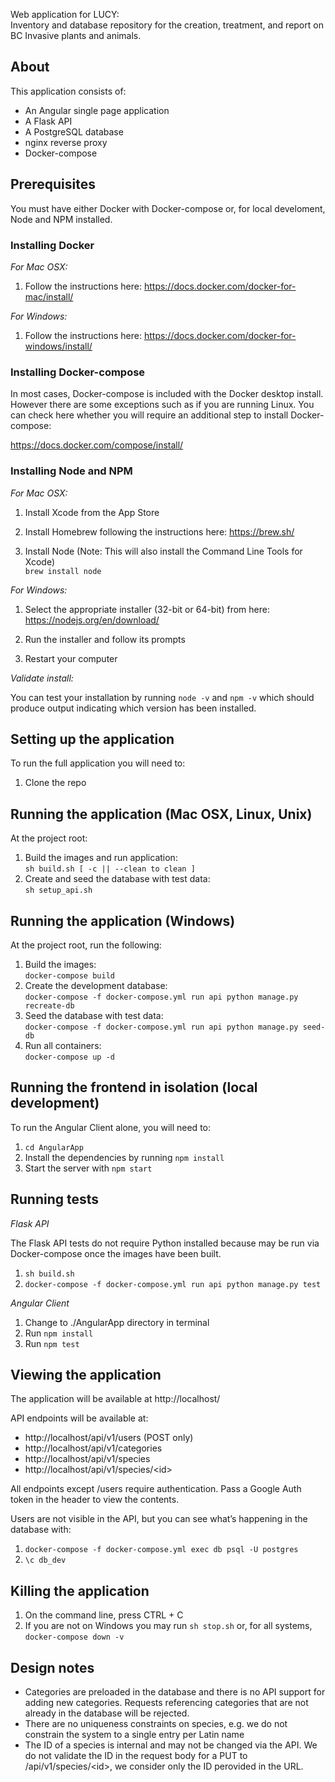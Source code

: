 
Web application for LUCY:  
Inventory and database repository for the creation, treatment, and report on BC Invasive plants and animals.

## About
This application consists of:
* An Angular single page application
* A Flask API
* A PostgreSQL database
* nginx reverse proxy
* Docker-compose

## Prerequisites

You must have either Docker with Docker-compose or, for local develoment, Node and NPM installed.

### Installing Docker

*For Mac OSX:*

1. Follow the instructions here: https://docs.docker.com/docker-for-mac/install/

*For Windows:*

1. Follow the instructions here: https://docs.docker.com/docker-for-windows/install/

### Installing Docker-compose

In most cases, Docker-compose is included with the Docker desktop install. However there are some exceptions such as if you are running Linux. You can check here whether you will require an additional step to install Docker-compose:

https://docs.docker.com/compose/install/

### Installing Node and NPM

*For Mac OSX:*

1. Install Xcode from the App Store

2. Install Homebrew following the instructions here: https://brew.sh/

3. Install Node (Note: This will also install the Command Line Tools for Xcode)  
`brew install node`

*For Windows:*

1. Select the appropriate installer (32-bit or 64-bit) from here: https://nodejs.org/en/download/

2. Run the installer and follow its prompts

3. Restart your computer

*Validate install:*

You can test your installation by running `node -v` and `npm -v` which should produce output indicating which version has been installed.

## Setting up the application
To run the full application you will need to:
1. Clone the repo

## Running the application (Mac OSX, Linux, Unix)
At the project root:  
1. Build the images and run application:  
`sh build.sh [ -c || --clean to clean ]`
2. Create and seed the database with test data:  
`sh setup_api.sh`

## Running the application (Windows)
At the project root, run the following:
1. Build the images:  
`docker-compose build`
2. Create the development database:  
`docker-compose -f docker-compose.yml run api python manage.py recreate-db`
3. Seed the database with test data:  
`docker-compose -f docker-compose.yml run api python manage.py seed-db`
4. Run all containers:  
`docker-compose up -d`

## Running the frontend in isolation (local development)

To run the Angular Client alone, you will need to:
1. `cd AngularApp`
2. Install the dependencies by running `npm install`
3. Start the server with `npm start`

## Running tests

*Flask API*

The Flask API tests do not require Python installed because may be run via Docker-compose once the images have been built.

1. `sh build.sh`
2. `docker-compose -f docker-compose.yml run api python manage.py test`

*Angular Client*

1. Change to ./AngularApp directory in terminal
2. Run `npm install`
3. Run `npm test`

## Viewing the application

The application will be available at http://localhost/

API endpoints will be available at:
* http://localhost/api/v1/users (POST only)
* http://localhost/api/v1/categories
* http://localhost/api/v1/species
* http://localhost/api/v1/species/\<id>

All endpoints except /users require authentication. Pass a Google Auth token in the header to view the contents.

Users are not visible in the API, but you can see what’s happening in the database with:

1. `docker-compose -f docker-compose.yml exec db psql -U postgres`
2. `\c db_dev`

## Killing the application

1. On the command line, press CTRL + C
2. If you are not on Windows you may run `sh stop.sh` or, for all systems, `docker-compose down -v`

## Design notes

* Categories are preloaded in the database and there is no API support for adding new categories. Requests referencing categories that are not already in the database will be rejected.
* There are no uniqueness constraints on species, e.g. we do not constrain the system to a single entry per Latin name
* The ID of a species is internal and may not be changed via the API. We do not validate the ID in the request body for a PUT to /api/v1/species/\<id>, we consider only the ID perovided in the URL.